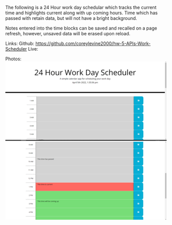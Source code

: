 The following is a 24 Hour work day schedular which tracks the current time and highlights current along with up coming hours. Time which has passed with retain data, but will not have a bright background. 

Notes entered into the time blocks can be saved and recalled on a page refresh, however, unsaved data will be erased upon reload. 

Links:
    Github: https://github.com/coreylevine2000/hw-5-APIs-Work-Scheduler
    Live:

Photos:
    ![plot](./images/Header%20Time.PNG)
    ![plot](./images/Time%20Stamp.PNG)